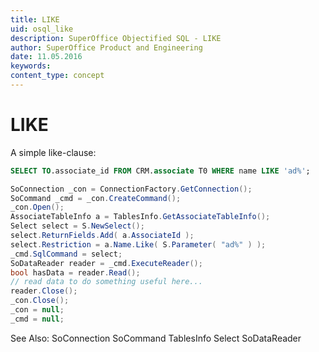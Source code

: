 ```yaml
---
title: LIKE
uid: osql_like
description: SuperOffice Objectified SQL - LIKE
author: SuperOffice Product and Engineering
date: 11.05.2016
keywords:
content_type: concept
---
```


# LIKE

A simple like-clause:

```SQL
SELECT TO.associate_id FROM CRM.associate T0 WHERE name LIKE 'ad%';
```

```csharp
SoConnection _con = ConnectionFactory.GetConnection();
SoCommand _cmd = _con.CreateCommand();
_con.Open();
AssociateTableInfo a = TablesInfo.GetAssociateTableInfo();
Select select = S.NewSelect();
select.ReturnFields.Add( a.AssociateId );
select.Restriction = a.Name.Like( S.Parameter( "ad%" ) );
_cmd.SqlCommand = select;
SoDataReader reader = _cmd.ExecuteReader();
bool hasData = reader.Read();
// read data to do something useful here...
reader.Close();
_con.Close();
_con = null;
_cmd = null;
```

See Also: SoConnection SoCommand TablesInfo Select SoDataReader

